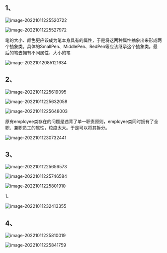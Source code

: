 ## 1、

![image-20221011225520722](C:\Users\fatak\AppData\Roaming\Typora\typora-user-images\image-20221011225520722.png)

![image-20221011225527972](C:\Users\fatak\AppData\Roaming\Typora\typora-user-images\image-20221011225527972.png)

笔的大小、颜色更应该成为笔本身具有的属性，于是将这两种属性抽象出来形成两个抽象类。具体的SmallPen、MiddlePen、RedPen等应该继承这个抽象类。最后的笔去拥有不同属性、大小的笔

![image-20221012085121634](C:\Users\fatak\AppData\Roaming\Typora\typora-user-images\image-20221012085121634.png)

## 2、

![image-20221011225619095](C:\Users\fatak\AppData\Roaming\Typora\typora-user-images\image-20221011225619095.png)

![image-20221011225632058](C:\Users\fatak\AppData\Roaming\Typora\typora-user-images\image-20221011225632058.png)

![image-20221011225648003](C:\Users\fatak\AppData\Roaming\Typora\typora-user-images\image-20221011225648003.png)

原有employee类存在的问题是违背了单一职责原则，employee类同时拥有了全职、兼职员工的属性，粒度太大。于是可以将其拆分。

![image-20221011230732441](C:\Users\fatak\AppData\Roaming\Typora\typora-user-images\image-20221011230732441.png)



## 3、

![image-20221011225656573](C:\Users\fatak\AppData\Roaming\Typora\typora-user-images\image-20221011225656573.png)

![image-20221011225746584](C:\Users\fatak\AppData\Roaming\Typora\typora-user-images\image-20221011225746584.png)

![image-20221011225801910](C:\Users\fatak\AppData\Roaming\Typora\typora-user-images\image-20221011225801910.png)

1、

![image-20221011232413355](C:\Users\fatak\AppData\Roaming\Typora\typora-user-images\image-20221011232413355.png)





## 4、

![image-20221011225810019](C:\Users\fatak\AppData\Roaming\Typora\typora-user-images\image-20221011225810019.png)

![image-20221011225841759](C:\Users\fatak\AppData\Roaming\Typora\typora-user-images\image-20221011225841759.png)


